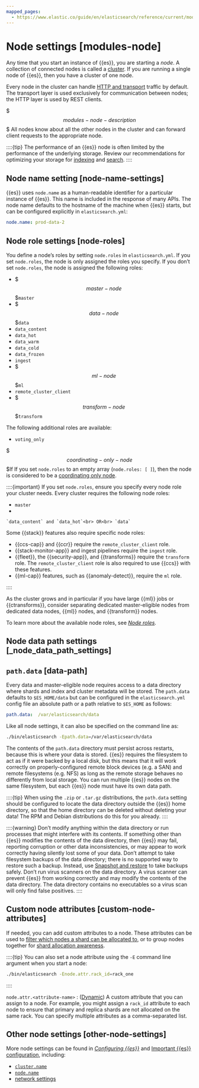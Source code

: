 ```yaml
---
mapped_pages:
  - https://www.elastic.co/guide/en/elasticsearch/reference/current/modules-node.html
---
```


# Node settings [modules-node]

Any time that you start an instance of {{es}}, you are starting a *node*. A collection of connected nodes is called a [cluster](/reference/elasticsearch/configuration-reference/cluster-level-shard-allocation-routing-settings.md). If you are running a single node of {{es}}, then you have a cluster of one node.

Every node in the cluster can handle [HTTP and transport](/reference/elasticsearch/configuration-reference/networking-settings.md) traffic by default. The transport layer is used exclusively for communication between nodes; the HTTP layer is used by REST clients.

$$$modules-node-description$$$
All nodes know about all the other nodes in the cluster and can forward client requests to the appropriate node.

::::{tip}
The performance of an {{es}} node is often limited by the performance of the underlying storage. Review our recommendations for optimizing your storage for [indexing](docs-content://deploy-manage/production-guidance/optimize-performance/indexing-speed.md#indexing-use-faster-hardware) and [search](docs-content://deploy-manage/production-guidance/optimize-performance/search-speed.md#search-use-faster-hardware).
::::


## Node name setting [node-name-settings]

{{es}} uses `node.name` as a human-readable identifier for a particular instance of {{es}}. This name is included in the response of many APIs. The node name defaults to the hostname of the machine when {{es}} starts, but can be configured explicitly in `elasticsearch.yml`:

```yaml
node.name: prod-data-2
```


## Node role settings [node-roles]

You define a node’s roles by setting `node.roles` in `elasticsearch.yml`. If you set `node.roles`, the node is only assigned the roles you specify. If you don’t set `node.roles`, the node is assigned the following roles:

* $$$master-node$$$`master`
* $$$data-node$$$`data`
* `data_content`
* `data_hot`
* `data_warm`
* `data_cold`
* `data_frozen`
* `ingest`
* $$$ml-node$$$`ml`
* `remote_cluster_client`
* $$$transform-node$$$`transform`

The following additional roles are available:

* `voting_only`

$$$coordinating-only-node$$$If If you set `node.roles` to an empty array (`node.roles: [ ]`), then the node is considered to be a [coordinating only node](docs-content://deploy-manage/distributed-architecture/clusters-nodes-shards/node-roles.md#coordinating-only-node-role).

::::{important}
If you set `node.roles`, ensure you specify every node role your cluster needs. Every cluster requires the following node roles:

* `master`
*

    `data_content` and `data_hot`<br> OR<br> `data`


Some {{stack}} features also require specific node roles:

* {{ccs-cap}} and {{ccr}} require the `remote_cluster_client` role.
* {{stack-monitor-app}} and ingest pipelines require the `ingest` role.
* {{fleet}}, the {{security-app}}, and {{transforms}} require the `transform` role. The `remote_cluster_client` role is also required to use {{ccs}} with these features.
* {{ml-cap}} features, such as {{anomaly-detect}}, require the `ml` role.

::::


As the cluster grows and in particular if you have large {{ml}} jobs or {{ctransforms}}, consider separating dedicated master-eligible nodes from dedicated data nodes, {{ml}} nodes, and {{transform}} nodes.

To learn more about the available node roles, see [*Node roles*](docs-content://deploy-manage/distributed-architecture/clusters-nodes-shards/node-roles.md).


## Node data path settings [_node_data_path_settings]


## `path.data` [data-path]

Every data and master-eligible node requires access to a data directory where shards and index and cluster metadata will be stored. The `path.data` defaults to `$ES_HOME/data` but can be configured in the `elasticsearch.yml` config file an absolute path or a path relative to `$ES_HOME` as follows:

```yaml
path.data:  /var/elasticsearch/data
```

Like all node settings, it can also be specified on the command line as:

```sh
./bin/elasticsearch -Epath.data=/var/elasticsearch/data
```

The contents of the `path.data` directory must persist across restarts, because this is where your data is stored. {{es}} requires the filesystem to act as if it were backed by a local disk, but this means that it will work correctly on properly-configured remote block devices (e.g. a SAN) and remote filesystems (e.g. NFS) as long as the remote storage behaves no differently from local storage. You can run multiple {{es}} nodes on the same filesystem, but each {{es}} node must have its own data path.

::::{tip}
When using the `.zip` or `.tar.gz` distributions, the `path.data` setting should be configured to locate the data directory outside the {{es}} home directory, so that the home directory can be deleted without deleting your data! The RPM and Debian distributions do this for you already.
::::


::::{warning}
Don’t modify anything within the data directory or run processes that might interfere with its contents. If something other than {{es}} modifies the contents of the data directory, then {{es}} may fail, reporting corruption or other data inconsistencies, or may appear to work correctly having silently lost some of your data. Don’t attempt to take filesystem backups of the data directory; there is no supported way to restore such a backup. Instead, use [Snapshot and restore](docs-content://deploy-manage/tools/snapshot-and-restore.md) to take backups safely. Don’t run virus scanners on the data directory. A virus scanner can prevent {{es}} from working correctly and may modify the contents of the data directory. The data directory contains no executables so a virus scan will only find false positives.
::::



## Custom node attributes [custom-node-attributes]

If needed, you can add custom attributes to a node. These attributes can be used to [filter which nodes a shard can be allocated to](/reference/elasticsearch/configuration-reference/cluster-level-shard-allocation-routing-settings.md#cluster-routing-settings), or to group nodes together for [shard allocation awareness](docs-content://deploy-manage/distributed-architecture/shard-allocation-relocation-recovery/shard-allocation-awareness.md).

::::{tip}
You can also set a node attribute using the `-E` command line argument when you start a node:

```sh
./bin/elasticsearch -Enode.attr.rack_id=rack_one
```

::::


`node.attr.<attribute-name>`
:   ([Dynamic](docs-content://deploy-manage/deploy/self-managed/configure-elasticsearch.md#dynamic-cluster-setting)) A custom attribute that you can assign to a node. For example, you might assign a `rack_id` attribute to each node to ensure that primary and replica shards are not allocated on the same rack. You can specify multiple attributes as a comma-separated list.


## Other node settings [other-node-settings]

More node settings can be found in [*Configuring {{es}}*](docs-content://deploy-manage/deploy/self-managed/configure-elasticsearch.md) and [Important {{es}} configuration](docs-content://deploy-manage/deploy/self-managed/important-settings-configuration.md), including:

* [`cluster.name`](/reference/elasticsearch/configuration-reference/miscellaneous-cluster-settings.md#cluster-name)
* [`node.name`](docs-content://deploy-manage/deploy/self-managed/important-settings-configuration.md#node-name)
* [network settings](/reference/elasticsearch/configuration-reference/networking-settings.md)


